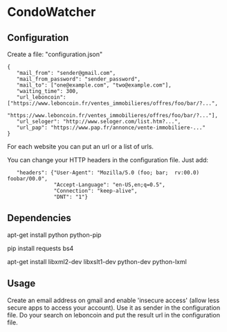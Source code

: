 # CondoWatcher

Configuration
-------------

Create a file: "configuration.json"

```
{
   "mail_from": "sender@gmail.com",
   "mail_from_password": "sender_password",
   "mail_to": ["one@example.com", "two@example.com"],
   "waiting_time": 300,
   "url_leboncoin": ["https://www.leboncoin.fr/ventes_immobilieres/offres/foo/bar/?...",
                     "https://www.leboncoin.fr/ventes_immobilieres/offres/foo/bar/?..."],
   "url_seloger": "http://www.seloger.com/list.htm?...",
   "url_pap": "https://www.pap.fr/annonce/vente-immobiliere-..."
}
```

For each website you can put an url or a list of urls.

You can change your HTTP headers in the configuration file. Just add:

```
   "headers": {"User-Agent": "Mozilla/5.0 (foo; bar;  rv:00.0) foobar/00.0",
               "Accept-Language": "en-US,en;q=0.5",
               "Connection": "keep-alive",
               "DNT": "1"}
```

Dependencies
------------

apt-get install python python-pip

pip install requests bs4

apt-get install libxml2-dev libxslt1-dev python-dev python-lxml

Usage
-----
Create an email address on gmail and enable 'insecure access' (allow less secure apps to access your account).
Use it as sender in the configuration file.
Do your search on leboncoin and put the result url in the configuration file.
